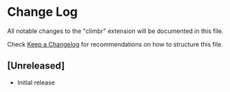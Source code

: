 # Change Log

All notable changes to the "climbr" extension will be documented in this file.

Check [Keep a Changelog](http://keepachangelog.com/) for recommendations on how to structure this file.

## [Unreleased]

- Initial release